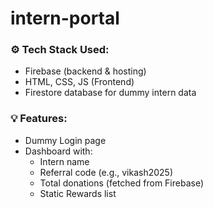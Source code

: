 # intern-portal

### ⚙️ Tech Stack Used:
- Firebase (backend & hosting)
- HTML, CSS, JS (Frontend)
- Firestore database for dummy intern data

### 💡 Features:
- Dummy Login page
- Dashboard with:
  - Intern name
  - Referral code (e.g., vikash2025)
  - Total donations (fetched from Firebase)
  - Static Rewards list
